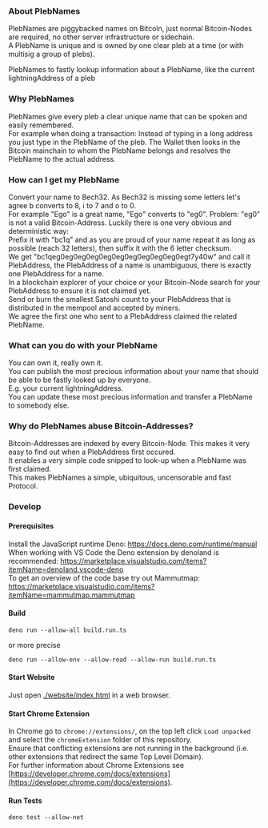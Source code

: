 ### About PlebNames
PlebNames are piggybacked names on Bitcoin, just normal Bitcoin-Nodes are required, no other server infrastructure or sidechain.\
A PlebName is unique and is owned by one clear pleb at a time (or with multisig a group of plebs).

PlebNames to fastly lookup information about a PlebName, like the current lightningAddress of a pleb

### Why PlebNames
PlebNames give every pleb a clear unique name that can be spoken and easily remembered.\
For example when doing a transaction: Instead of typing in a long address you just type in the PlebName of the pleb. The Wallet then looks in the Bitcoin mainchain to whom the PlebName belongs and resolves the PlebName to the actual address.

### How can I get my PlebName
Convert your name to Bech32. As Bech32 is missing some letters let's agree b converts to 8, i to 7 and o to 0.\
For example "Ego" is a great name, "Ego" converts to "eg0".
Problem: "eg0" is not a valid Bitcoin-Address. Luckily there is one very obvious and deterministic way:\
Prefix it with "bc1q" and as you are proud of your name repeat it as long as possible (reach 32 letters), then suffix it with the 6 letter checksum.\
We get "bc1qeg0eg0eg0eg0eg0eg0eg0eg0eg0eg0egt7y40w" and call it PlebAddress, the PlebAddress of a name is unambiguous, there is exactly one PlebAddress for a name.\
In a blockchain explorer of your choice or your Bitcoin-Node search for your PlebAddress to ensure it is not claimed yet.\
Send or burn the smallest Satoshi count to your PlebAddress that is distributed in the mempool and accepted by miners.\
We agree the first one who sent to a PlebAddress claimed the related PlebName.

### What can you do with your PlebName
You can own it, really own it.\
You can publish the most precious information about your name that should be able to be fastly looked up by everyone.\
E.g. your current lightningAddress.\
You can update these most precious information and transfer a PlebName to somebody else.

### Why do PlebNames abuse Bitcoin-Addresses?
Bitcoin-Addresses are indexed by every Bitcoin-Node. This makes it very easy to find out when a PlebAddress first occured.\
It enables a very simple code snipped to look-up when a PlebName was first claimed.\
This makes PlebNames a simple, ubiquitous, uncensorable and fast Protocol.

### Develop
#### Prerequisites
Install the JavaScript runtime Deno: https://docs.deno.com/runtime/manual \
When working with VS Code the Deno extension by denoland is recommended: https://marketplace.visualstudio.com/items?itemName=denoland.vscode-deno \
To get an overview of the code base try out Mammutmap: https://marketplace.visualstudio.com/items?itemName=mammutmap.mammutmap

#### Build
```
deno run --allow-all build.run.ts
```
or more precise
```
deno run --allow-env --allow-read --allow-run build.run.ts
```

#### Start Website
Just open [./website/index.html](./website/index.html) in a web browser.

#### Start Chrome Extension
In Chrome go to `chrome://extensions/`, on the top left click `Load unpacked` and select the `chromeExtension` folder of this repository.\
Ensure that conflicting extensions are not running in the background (i.e. other extensions that redirect the same Top Level Domain).\
For further information about Chrome Extensions see [https://developer.chrome.com/docs/extensions](https://developer.chrome.com/docs/extensions).

#### Run Tests
```
deno test --allow-net
```